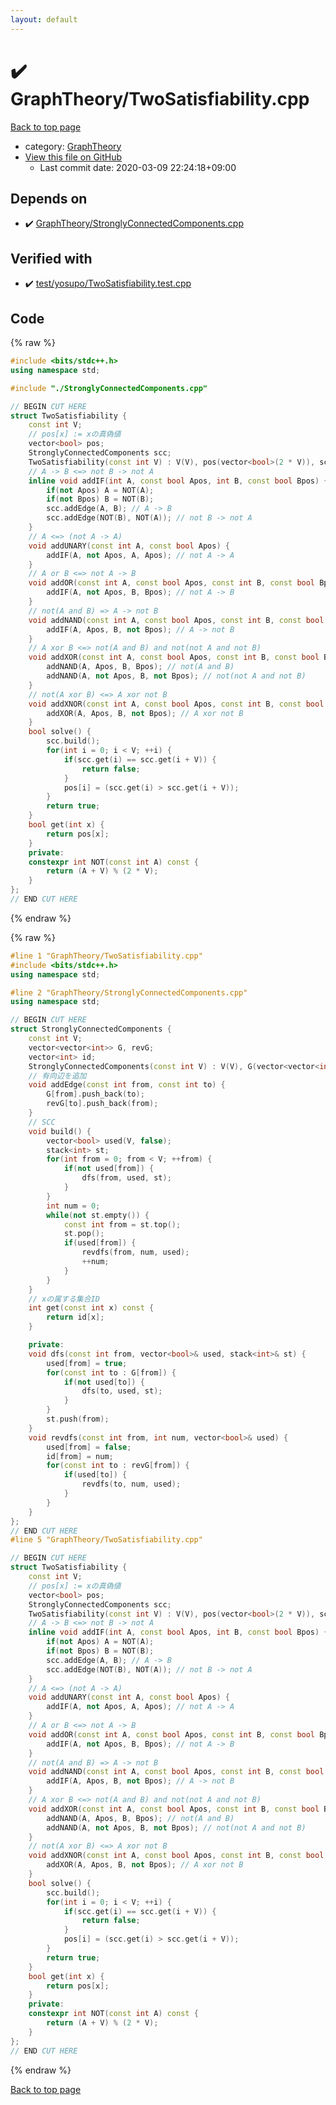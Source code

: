 ```yaml
---
layout: default
---
```


<!-- mathjax config similar to math.stackexchange -->
<script type="text/javascript" async
  src="https://cdnjs.cloudflare.com/ajax/libs/mathjax/2.7.5/MathJax.js?config=TeX-MML-AM_CHTML">
</script>
<script type="text/x-mathjax-config">
  MathJax.Hub.Config({
    TeX: { equationNumbers: { autoNumber: "AMS" }},
    tex2jax: {
      inlineMath: [ ['$','$'] ],
      processEscapes: true
    },
    "HTML-CSS": { matchFontHeight: false },
    displayAlign: "left",
    displayIndent: "2em"
  });
</script>

<script type="text/javascript" src="https://cdnjs.cloudflare.com/ajax/libs/jquery/3.4.1/jquery.min.js"></script>
<script src="https://cdn.jsdelivr.net/npm/jquery-balloon-js@1.1.2/jquery.balloon.min.js" integrity="sha256-ZEYs9VrgAeNuPvs15E39OsyOJaIkXEEt10fzxJ20+2I=" crossorigin="anonymous"></script>
<script type="text/javascript" src="../../assets/js/copy-button.js"></script>
<link rel="stylesheet" href="../../assets/css/copy-button.css" />


# :heavy_check_mark: GraphTheory/TwoSatisfiability.cpp

<a href="../../index.html">Back to top page</a>

* category: <a href="../../index.html#f381732df2a59e8e35d7811ba3c2868c">GraphTheory</a>
* <a href="{{ site.github.repository_url }}/blob/master/GraphTheory/TwoSatisfiability.cpp">View this file on GitHub</a>
    - Last commit date: 2020-03-09 22:24:18+09:00




## Depends on

* :heavy_check_mark: <a href="StronglyConnectedComponents.cpp.html">GraphTheory/StronglyConnectedComponents.cpp</a>


## Verified with

* :heavy_check_mark: <a href="../../verify/test/yosupo/TwoSatisfiability.test.cpp.html">test/yosupo/TwoSatisfiability.test.cpp</a>


## Code

<a id="unbundled"></a>
{% raw %}
```cpp
#include <bits/stdc++.h>
using namespace std;

#include "./StronglyConnectedComponents.cpp"

// BEGIN CUT HERE
struct TwoSatisfiability {
	const int V;
	// pos[x] := xの真偽値
	vector<bool> pos;
	StronglyConnectedComponents scc;
	TwoSatisfiability(const int V) : V(V), pos(vector<bool>(2 * V)), scc(StronglyConnectedComponents(2 * V)) {}
	// A -> B <=> not B -> not A
	inline void addIF(int A, const bool Apos, int B, const bool Bpos) {
		if(not Apos) A = NOT(A);
		if(not Bpos) B = NOT(B);
		scc.addEdge(A, B); // A -> B
		scc.addEdge(NOT(B), NOT(A)); // not B -> not A
	}
	// A <=> (not A -> A)
	void addUNARY(const int A, const bool Apos) {
		addIF(A, not Apos, A, Apos); // not A -> A
	}
	// A or B <=> not A -> B
	void addOR(const int A, const bool Apos, const int B, const bool Bpos) {
		addIF(A, not Apos, B, Bpos); // not A -> B
	}
	// not(A and B) => A -> not B
	void addNAND(const int A, const bool Apos, const int B, const bool Bpos) {
		addIF(A, Apos, B, not Bpos); // A -> not B
	}
	// A xor B <=> not(A and B) and not(not A and not B)
	void addXOR(const int A, const bool Apos, const int B, const bool Bpos) {
		addNAND(A, Apos, B, Bpos); // not(A and B)
		addNAND(A, not Apos, B, not Bpos); // not(not A and not B)
	}
	// not(A xor B) <=> A xor not B
	void addXNOR(const int A, const bool Apos, const int B, const bool Bpos) {
		addXOR(A, Apos, B, not Bpos); // A xor not B
	}
	bool solve() {
		scc.build();
		for(int i = 0; i < V; ++i) {
			if(scc.get(i) == scc.get(i + V)) {
				return false;
			}
			pos[i] = (scc.get(i) > scc.get(i + V));
		}
		return true;
	}
	bool get(int x) {
		return pos[x];
	}
	private:
	constexpr int NOT(const int A) const {
		return (A + V) % (2 * V);
	}
};
// END CUT HERE
```
{% endraw %}

<a id="bundled"></a>
{% raw %}
```cpp
#line 1 "GraphTheory/TwoSatisfiability.cpp"
#include <bits/stdc++.h>
using namespace std;

#line 2 "GraphTheory/StronglyConnectedComponents.cpp"
using namespace std;

// BEGIN CUT HERE
struct StronglyConnectedComponents {
	const int V;
	vector<vector<int>> G, revG;
	vector<int> id;
	StronglyConnectedComponents(const int V) : V(V), G(vector<vector<int>>(V, vector<int>())), revG(vector<vector<int>>(V, vector<int>())), id(vector<int>(V)) {}
	// 有向辺を追加
	void addEdge(const int from, const int to) {
		G[from].push_back(to);
		revG[to].push_back(from);
	}
	// SCC
	void build() {
		vector<bool> used(V, false);
		stack<int> st;
		for(int from = 0; from < V; ++from) {
			if(not used[from]) {
				dfs(from, used, st);
			}
		}
		int num = 0;
		while(not st.empty()) {
			const int from = st.top();
			st.pop();
			if(used[from]) {
				revdfs(from, num, used);
				++num;
			}
		}
	}
	// xの属する集合ID
	int get(const int x) const {
		return id[x];
	}

	private:
	void dfs(const int from, vector<bool>& used, stack<int>& st) {
		used[from] = true;
		for(const int to : G[from]) {
			if(not used[to]) {
				dfs(to, used, st);
			}
		}
		st.push(from);
	}
	void revdfs(const int from, int num, vector<bool>& used) {
		used[from] = false;
		id[from] = num;
		for(const int to : revG[from]) {
			if(used[to]) {
				revdfs(to, num, used);
			}
		}
	}
};
// END CUT HERE
#line 5 "GraphTheory/TwoSatisfiability.cpp"

// BEGIN CUT HERE
struct TwoSatisfiability {
	const int V;
	// pos[x] := xの真偽値
	vector<bool> pos;
	StronglyConnectedComponents scc;
	TwoSatisfiability(const int V) : V(V), pos(vector<bool>(2 * V)), scc(StronglyConnectedComponents(2 * V)) {}
	// A -> B <=> not B -> not A
	inline void addIF(int A, const bool Apos, int B, const bool Bpos) {
		if(not Apos) A = NOT(A);
		if(not Bpos) B = NOT(B);
		scc.addEdge(A, B); // A -> B
		scc.addEdge(NOT(B), NOT(A)); // not B -> not A
	}
	// A <=> (not A -> A)
	void addUNARY(const int A, const bool Apos) {
		addIF(A, not Apos, A, Apos); // not A -> A
	}
	// A or B <=> not A -> B
	void addOR(const int A, const bool Apos, const int B, const bool Bpos) {
		addIF(A, not Apos, B, Bpos); // not A -> B
	}
	// not(A and B) => A -> not B
	void addNAND(const int A, const bool Apos, const int B, const bool Bpos) {
		addIF(A, Apos, B, not Bpos); // A -> not B
	}
	// A xor B <=> not(A and B) and not(not A and not B)
	void addXOR(const int A, const bool Apos, const int B, const bool Bpos) {
		addNAND(A, Apos, B, Bpos); // not(A and B)
		addNAND(A, not Apos, B, not Bpos); // not(not A and not B)
	}
	// not(A xor B) <=> A xor not B
	void addXNOR(const int A, const bool Apos, const int B, const bool Bpos) {
		addXOR(A, Apos, B, not Bpos); // A xor not B
	}
	bool solve() {
		scc.build();
		for(int i = 0; i < V; ++i) {
			if(scc.get(i) == scc.get(i + V)) {
				return false;
			}
			pos[i] = (scc.get(i) > scc.get(i + V));
		}
		return true;
	}
	bool get(int x) {
		return pos[x];
	}
	private:
	constexpr int NOT(const int A) const {
		return (A + V) % (2 * V);
	}
};
// END CUT HERE

```
{% endraw %}

<a href="../../index.html">Back to top page</a>

